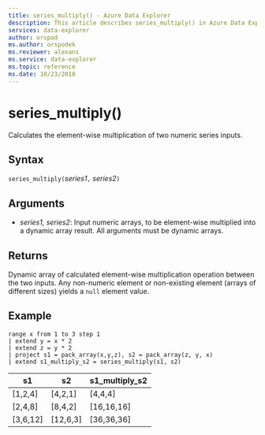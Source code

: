 ```yaml
---
title: series_multiply() - Azure Data Explorer
description: This article describes series_multiply() in Azure Data Explorer.
services: data-explorer
author: orspod
ms.author: orspodek
ms.reviewer: alexans
ms.service: data-explorer
ms.topic: reference
ms.date: 10/23/2018
---
```

# series_multiply()

Calculates the element-wise multiplication of two numeric series inputs.

## Syntax

`series_multiply(`*series1*`,` *series2*`)`

## Arguments

* *series1, series2*: Input numeric arrays, to be element-wise multiplied into a dynamic array result. All arguments must be dynamic arrays. 

## Returns

Dynamic array of calculated element-wise multiplication operation between the two inputs. Any non-numeric element or non-existing element (arrays of different sizes) yields a `null` element value.

## Example

<!-- csl: https://help.apl.windows.net:443/Samples -->
```apl
range x from 1 to 3 step 1
| extend y = x * 2
| extend z = y * 2
| project s1 = pack_array(x,y,z), s2 = pack_array(z, y, x)
| extend s1_multiply_s2 = series_multiply(s1, s2)
```

|s1	        |s2|	    s1_multiply_s2|
|---|---|---|
|[1,2,4]	|[4,2,1]|	[4,4,4]|
|[2,4,8]	|[8,4,2]|	[16,16,16]|
|[3,6,12]	|[12,6,3]|	[36,36,36]|

